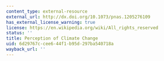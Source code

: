 ```yaml
---
content_type: external-resource
external_url: http://dx.doi.org/10.1073/pnas.1205276109
has_external_license_warning: true
license: https://en.wikipedia.org/wiki/All_rights_reserved
status: ''
title: Perception of Climate Change
uid: 6d29767c-cee6-44f1-b95d-297ba540718a
wayback_url: ''
---
```

